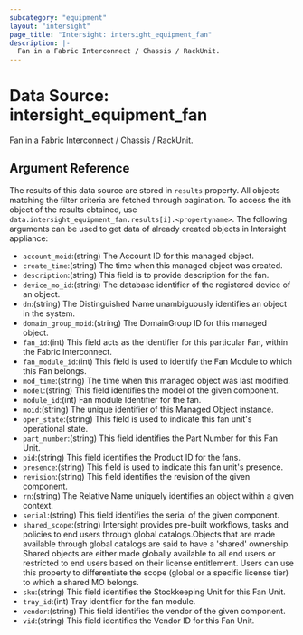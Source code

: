 ```yaml
---
subcategory: "equipment"
layout: "intersight"
page_title: "Intersight: intersight_equipment_fan"
description: |-
  Fan in a Fabric Interconnect / Chassis / RackUnit.
---
```


# Data Source: intersight_equipment_fan
Fan in a Fabric Interconnect / Chassis / RackUnit.
## Argument Reference
The results of this data source are stored in `results` property.
All objects matching the filter criteria are fetched through pagination.
To access the ith object of the results obtained, use `data.intersight_equipment_fan.results[i].<propertyname>`.
The following arguments can be used to get data of already created objects in Intersight appliance:
* `account_moid`:(string) The Account ID for this managed object. 
* `create_time`:(string) The time when this managed object was created. 
* `description`:(string) This field is to provide description for the fan. 
* `device_mo_id`:(string) The database identifier of the registered device of an object. 
* `dn`:(string) The Distinguished Name unambiguously identifies an object in the system. 
* `domain_group_moid`:(string) The DomainGroup ID for this managed object. 
* `fan_id`:(int) This field acts as the identifier for this particular Fan, within the Fabric Interconnect. 
* `fan_module_id`:(int) This field is used to identify the Fan Module to which this Fan belongs. 
* `mod_time`:(string) The time when this managed object was last modified. 
* `model`:(string) This field identifies the model of the given component. 
* `module_id`:(int) Fan module Identifier for the fan. 
* `moid`:(string) The unique identifier of this Managed Object instance. 
* `oper_state`:(string) This field is used to indicate this fan unit's operational state. 
* `part_number`:(string) This field identifies the Part Number for this Fan Unit. 
* `pid`:(string) This field identifies the Product ID for the fans. 
* `presence`:(string) This field is used to indicate this fan unit's presence. 
* `revision`:(string) This field identifies the revision of the given component. 
* `rn`:(string) The Relative Name uniquely identifies an object within a given context. 
* `serial`:(string) This field identifies the serial of the given component. 
* `shared_scope`:(string) Intersight provides pre-built workflows, tasks and policies to end users through global catalogs.Objects that are made available through global catalogs are said to have a 'shared' ownership. Shared objects are either made globally available to all end users or restricted to end users based on their license entitlement. Users can use this property to differentiate the scope (global or a specific license tier) to which a shared MO belongs. 
* `sku`:(string) This field identifies the Stockkeeping Unit for this Fan Unit. 
* `tray_id`:(int) Tray identifier for the fan module. 
* `vendor`:(string) This field identifies the vendor of the given component. 
* `vid`:(string) This field identifies the Vendor ID for this Fan Unit. 
 